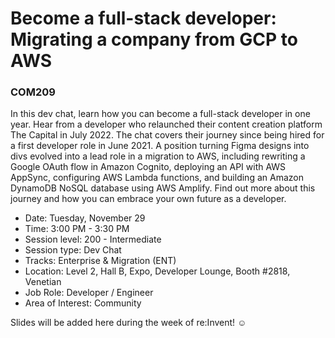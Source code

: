 # Become a full-stack developer: Migrating a company from GCP to AWS
### COM209

In this dev chat, learn how you can become a full-stack developer in one year. Hear from a developer who relaunched their content creation platform The Capital in July 2022. The chat covers their journey since being hired for a first developer role in June 2021. A position turning Figma designs into divs evolved into a lead role in a migration to AWS, including rewriting a Google OAuth flow in Amazon Cognito, deploying an API with AWS AppSync, configuring AWS Lambda functions, and building an Amazon DynamoDB NoSQL database using AWS Amplify. Find out more about this journey and how you can embrace your own future as a developer.

- Date: Tuesday, November 29
- Time: 3:00 PM - 3:30 PM
- Session level: 200 - Intermediate
- Session type: Dev Chat
- Tracks: Enterprise & Migration (ENT)
- Location: Level 2, Hall B, Expo, Developer Lounge, Booth #2818, Venetian
- Job Role: Developer / Engineer
- Area of Interest: Community

Slides will be added here during the week of re:Invent! ☺️

